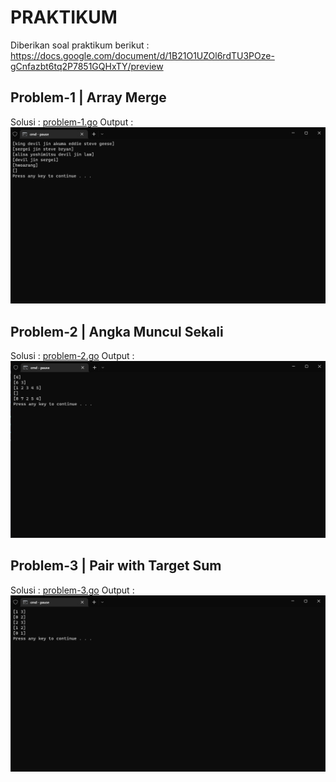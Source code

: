 # PRAKTIKUM

Diberikan soal praktikum berikut : https://docs.google.com/document/d/1B21O1UZOl6rdTU3POze-gCnfazbt6tq2P7851GQHxTY/preview

## Problem-1 | Array Merge

Solusi : [problem-1.go](problem-1.go)
Output :
![Solusi Problem-1](../screenshots/problem-1.png)

## Problem-2 | Angka Muncul Sekali

Solusi : [problem-2.go](problem-2.go)
Output :
![Solusi Problem-2](../screenshots/problem-2.png)

## Problem-3 | Pair with Target Sum

Solusi : [problem-3.go](problem-3.go)
Output :
![Solusi Problem-3](../screenshots/problem-3.png)